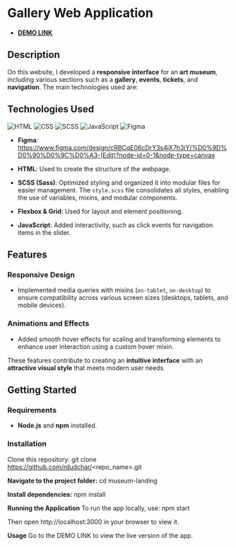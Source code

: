 # **Gallery Web Application**

- [**DEMO LINK**](https://rdudchar.github.io/museum-landing)

## **Description**
On this website, I developed a **responsive interface** for an **art museum**, including various sections such as a **gallery**, **events**, **tickets**, and **navigation**. The main technologies used are:

## **Technologies Used**
![HTML](https://cdn.jsdelivr.net/gh/tandpfun/skill-icons/icons/html.svg)
![CSS](https://cdn.jsdelivr.net/gh/tandpfun/skill-icons/icons/css.svg)
![SCSS](https://cdn.jsdelivr.net/gh/tandpfun/skill-icons/icons/sass.svg)
![JavaScript](https://cdn.jsdelivr.net/gh/tandpfun/skill-icons/icons/javascript.svg)
![Figma](https://cdn.jsdelivr.net/gh/tandpfun/skill-icons/icons/figma.svg)

- **Figma**: https://www.figma.com/design/cRBCqE06cDrY3s4jX7h3iY/%D0%9D%D0%90%D0%9C%D0%A3-(Edit)?node-id=0-1&node-type=canvas
  
- **HTML**: Used to create the structure of the webpage.
- **SCSS (Sass)**: Optimized styling and organized it into modular files for easier management. The `style.scss` file consolidates all styles, enabling the use of variables, mixins, and modular components.
- **Flexbox & Grid**: Used for layout and element positioning.
- **JavaScript**: Added interactivity, such as click events for navigation items in the slider.

## **Features**
### **Responsive Design**
- Implemented media queries with mixins (`on-tablet`, `on-desktop`) to ensure compatibility across various screen sizes (desktops, tablets, and mobile devices).

### **Animations and Effects**
- Added smooth hover effects for scaling and transforming elements to enhance user interaction using a custom hover mixin.

These features contribute to creating an **intuitive interface** with an **attractive visual style** that meets modern user needs.

## **Getting Started**

### **Requirements**
- **Node.js** and **npm** installed.

### **Installation**
Clone this repository:
git clone https://github.com/rdudchar/<repo_name>.git

**Navigate to the project folder:**
cd museum-landing

**Install dependencies:**
npm install

**Running the Application**
To run the app locally, use:
npm start

Then open http://localhost:3000 in your browser to view it.

**Usage**
Go to the DEMO LINK to view the live version of the app.
